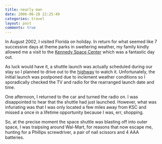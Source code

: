 ```yaml
---
title: nearly man
date: 2006-06-28 22:25:49
categories: travel
layout: post
comments: true
---
```

In August 2002, I visited Florida on holiday. In return for what seemed
like 7 successive days at theme parks in sweltering weather, my family
kindly allowed me a visit to the
[Kennedy Space Center](http://www.nasa.gov/centers/kennedy/home/index.html)
which was a fantastic day out.

As luck would have it, a shuttle launch was actually scheduled during
our stay so I planned to drive out to the
[highway](http://www.nasa.gov/centers/kennedy/about/view/view_shuttle.html)
to watch it. Unfortunately, the initial launch was postponed due to
inclement weather conditions so I sporadically checked the TV and radio
for the rearranged launch date and time.

One afternoon, I returned to the car and turned the radio on. I was
disappointed to hear that the shuttle had just launched. However, what
was infuriating was that I was only located a few miles away from KSC
and missed a once in a lifetime opportunity because I was, err,
shopping.

So, at the precise moment the space shuttle was blasting off into outer
space, I was traipsing around Wal-Mart, for reasons that now escape me,
hunting for a Phillips screwdriver, a pair of nail scissors and 4 AAA
batteries.
